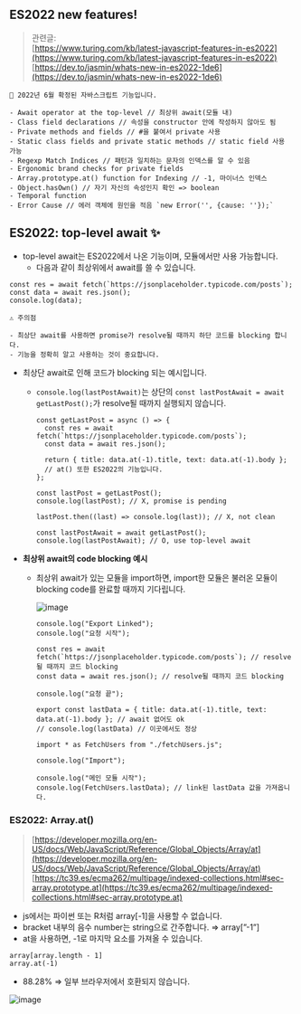 ## ES2022 new features!

> 관련글:   
> [https://www.turing.com/kb/latest-javascript-features-in-es2022](https://www.turing.com/kb/latest-javascript-features-in-es2022)  
> [https://dev.to/jasmin/whats-new-in-es2022-1de6](https://dev.to/jasmin/whats-new-in-es2022-1de6)

```
📸 2022년 6월 확정된 자바스크립트 기능입니다.

- Await operator at the top-level // 최상위 await(모듈 내)
- Class field declarations // 속성을 constructor 안에 작성하지 않아도 됨
- Private methods and fields // #을 붙여서 private 사용
- Static class fields and private static methods // static field 사용 가능
- Regexp Match Indices // 패턴과 일치하는 문자의 인덱스를 알 수 있음
- Ergonomic brand checks for private fields
- Array.prototype.at() function for Indexing // -1, 마이너스 인덱스
- Object.hasOwn() // 자기 자신의 속성인지 확인 => boolean
- Temporal function
- Error Cause // 에러 객체에 원인을 적음 `new Error('', {cause: ''});`
```

## ES2022: top-level await ✨

- top-level await는 ES2022에서 나온 기능이며, 모듈에서만 사용 가능합니다.
    - 다음과 같이 최상위에서 await를 쓸 수 있습니다.

```tsx
const res = await fetch(`https://jsonplaceholder.typicode.com/posts`);
const data = await res.json();
console.log(data);
```
```
⚠️ 주의점

- 최상단 await를 사용하면 promise가 resolve될 때까지 하단 코드를 blocking 합니다.
- 기능을 정확히 알고 사용하는 것이 중요합니다.
```
- 최상단 await로 인해 코드가 blocking 되는 예시입니다.
    - `console.log(lastPostAwait)`는 상단의 `const lastPostAwait = await getLastPost();`가 resolve될 때까지 실행되지 않습니다.
        
        ```tsx
        const getLastPost = async () => {
          const res = await fetch(`https://jsonplaceholder.typicode.com/posts`);
          const data = await res.json();
        
          return { title: data.at(-1).title, text: data.at(-1).body }; 
          // at() 또한 ES2022의 기능입니다.
        };
        
        const lastPost = getLastPost();
        console.log(lastPost); // X, promise is pending
        
        lastPost.then((last) => console.log(last)); // X, not clean
        
        const lastPostAwait = await getLastPost();
        console.log(lastPostAwait); // O, use top-level await
        ```
        
- **최상위 await의 code blocking 예시**
    - 최상위 await가 있는 모듈을 import하면, import한 모듈은 불러온 모듈이 blocking code를 완료할 때까지 기다립니다.
        
        ![image](https://user-images.githubusercontent.com/94776135/213876219-bfa546f4-b4e5-4e8f-a947-67cdf4884aa5.png)        
        
        ```tsx
        console.log("Export Linked");
        console.log("요청 시작");
        
        const res = await fetch(`https://jsonplaceholder.typicode.com/posts`); // resolve될 때까지 코드 blocking
        const data = await res.json(); // resolve될 때까지 코드 blocking
        
        console.log("요청 끝");
        
        export const lastData = { title: data.at(-1).title, text: data.at(-1).body }; // await 없어도 ok
        // console.log(lastData) // 이곳에서도 정상
        ```
        
        ```tsx
        import * as FetchUsers from "./fetchUsers.js";
        
        console.log("Import");
        
        console.log("메인 모듈 시작");
        console.log(FetchUsers.lastData); // link된 lastData 값을 가져옵니다.
        ```
        

### ES2022: Array.at()

> [https://developer.mozilla.org/en-US/docs/Web/JavaScript/Reference/Global_Objects/Array/at](https://developer.mozilla.org/en-US/docs/Web/JavaScript/Reference/Global_Objects/Array/at)
> [https://tc39.es/ecma262/multipage/indexed-collections.html#sec-array.prototype.at](https://tc39.es/ecma262/multipage/indexed-collections.html#sec-array.prototype.at)
> 
- js에서는 파이썬 또는 R처럼 array[-1]을 사용할 수 없습니다.
- bracket 내부의 음수 number는 string으로 간주합니다. ⇒ array[”-1”]
- at을 사용하면, -1로 마지막 요소를 가져올 수 있습니다.

```tsx
array[array.length - 1]
array.at(-1)
```

- 88.28% ⇒ 일부 브라우저에서 호환되지 않습니다.

![image](https://user-images.githubusercontent.com/94776135/213876232-16a6555d-d3ca-4aaf-87f6-3eb8559aa03b.png)
